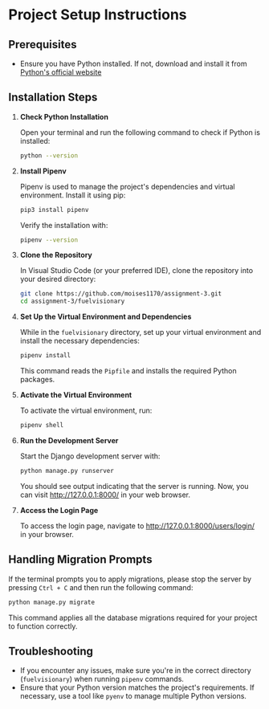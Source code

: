 # Project Setup Instructions

## Prerequisites

- Ensure you have Python installed. If not, download and install it from [Python's official website](https://www.python.org/downloads/)

## Installation Steps

1. **Check Python Installation**

   Open your terminal and run the following command to check if Python is installed:

   ```bash
   python --version
   ```

2. **Install Pipenv**

   Pipenv is used to manage the project's dependencies and virtual environment. Install it using pip:

   ```bash
   pip3 install pipenv
   ```

   Verify the installation with:

   ```bash
   pipenv --version
   ```

3. **Clone the Repository**

   In Visual Studio Code (or your preferred IDE), clone the repository into your desired directory:

   ```bash
   git clone https://github.com/moises1170/assignment-3.git
   cd assignment-3/fuelvisionary
   ```
   
4. **Set Up the Virtual Environment and Dependencies**

   While in the `fuelvisionary` directory, set up your virtual environment and install the necessary dependencies:

   ```bash
   pipenv install
   ```

   This command reads the `Pipfile` and installs the required Python packages.

5. **Activate the Virtual Environment**

   To activate the virtual environment, run:

   ```bash
   pipenv shell
   ```

6. **Run the Development Server**

   Start the Django development server with:

   ```bash
   python manage.py runserver
   ```

   You should see output indicating that the server is running. Now, you can visit http://127.0.0.1:8000/ in your web browser.

7. **Access the Login Page**

   To access the login page, navigate to http://127.0.0.1:8000/users/login/ in your browser.
   
## Handling Migration Prompts

If the terminal prompts you to apply migrations, please stop the server by pressing `Ctrl + C` and then run the following command:

```bash
python manage.py migrate
```

This command applies all the database migrations required for your project to function correctly.

## Troubleshooting

- If you encounter any issues, make sure you're in the correct directory (`fuelvisionary`) when running `pipenv` commands.
- Ensure that your Python version matches the project's requirements. If necessary, use a tool like `pyenv` to manage multiple Python versions.
